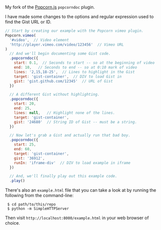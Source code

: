 My fork of the [Popcorn.js](http://popcornjs.org/) `popcorndoc` plugin.

I have made some changes to the options and regular expression used to
find the Gist URL or ID.

```javascript
// Start by creating our example with the Popcorn vimeo plugin.
Popcorn.vimeo(
  '#video',  // Video element
  'http://player.vimeo.com/video/123456'  // Vimeo URL
)
  // And we'll begin documenting some Gist code.
  .popcorndoc({
    start: 0.1,  // Seconds to start -- so at the beginning of video
    end: 10,   // Seconds to end -- so at 0:10 mark of video
    lines: '2,15,18-25',  // Lines to highlight in the Gist
    target: 'gist-container',  // DIV to load Gist in
    gist: 'gist.github.com/12345'  // URL of Gist
  })

  // A different Gist without highlighting.
  .popcorndoc({
    start: 20,
    end: 25,
    lines: null,   // Highlight none of the lines.
    target: 'gist-container',
    gist: '24680'  // String ID of Gist -- must be a string.
  })

  // Now let's grab a Gist and actually run that bad boy.
  .popcorndoc({
    start: 25,
    end: 60,
    target: 'gist-container',
    gist: '36912',
    runIn: 'iframe-div'  // DIV to load example in iframe
  })

  // And, we'll finally play out this example code.
  .play()
```

There's also an `example.html` file that you can take a look at by
running the following from the command-line:

     $ cd path/to/this/repo
     $ python -m SimpleHTTPServer

Then visit `http://localhost:8000/example.html` in your web browser of
choice.
